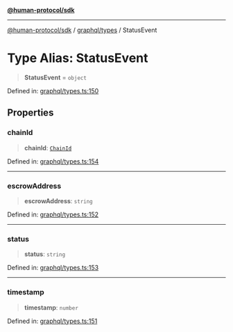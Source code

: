 [**@human-protocol/sdk**](../../../README.md)

***

[@human-protocol/sdk](../../../modules.md) / [graphql/types](../README.md) / StatusEvent

# Type Alias: StatusEvent

> **StatusEvent** = `object`

Defined in: [graphql/types.ts:150](https://github.com/humanprotocol/human-protocol/blob/8c6afbe01e352b593635124b575731df11c509c7/packages/sdk/typescript/human-protocol-sdk/src/graphql/types.ts#L150)

## Properties

### chainId

> **chainId**: [`ChainId`](../../../enums/enumerations/ChainId.md)

Defined in: [graphql/types.ts:154](https://github.com/humanprotocol/human-protocol/blob/8c6afbe01e352b593635124b575731df11c509c7/packages/sdk/typescript/human-protocol-sdk/src/graphql/types.ts#L154)

***

### escrowAddress

> **escrowAddress**: `string`

Defined in: [graphql/types.ts:152](https://github.com/humanprotocol/human-protocol/blob/8c6afbe01e352b593635124b575731df11c509c7/packages/sdk/typescript/human-protocol-sdk/src/graphql/types.ts#L152)

***

### status

> **status**: `string`

Defined in: [graphql/types.ts:153](https://github.com/humanprotocol/human-protocol/blob/8c6afbe01e352b593635124b575731df11c509c7/packages/sdk/typescript/human-protocol-sdk/src/graphql/types.ts#L153)

***

### timestamp

> **timestamp**: `number`

Defined in: [graphql/types.ts:151](https://github.com/humanprotocol/human-protocol/blob/8c6afbe01e352b593635124b575731df11c509c7/packages/sdk/typescript/human-protocol-sdk/src/graphql/types.ts#L151)

